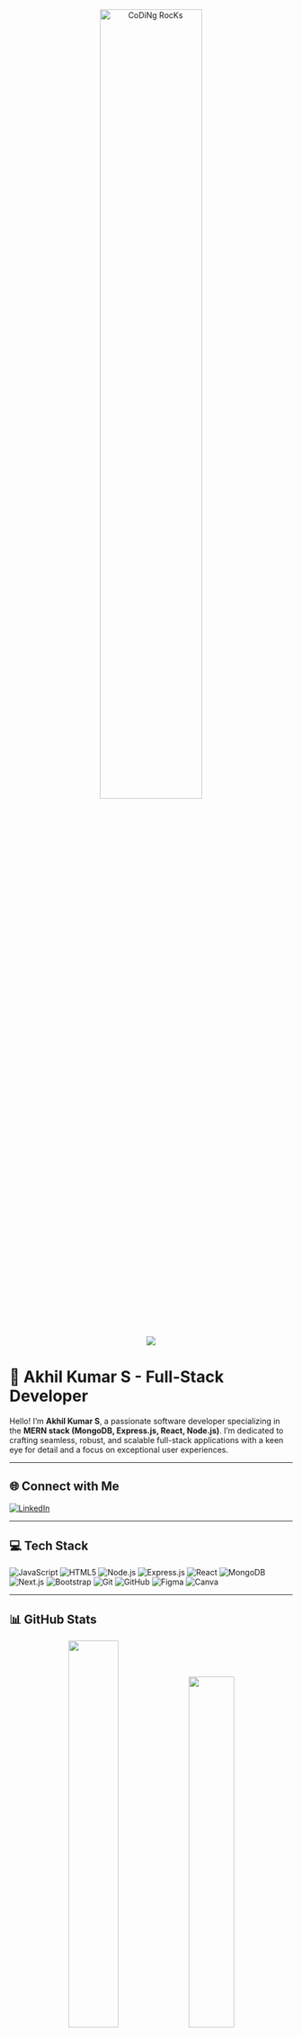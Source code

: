 <div align="center">
  <img src="https://github.com/SP-XD/SP-XD/blob/main/images/dev-working_rounded.gif?raw=true" href="https://github.com/Akhil-Kumar-2001" alt="CoDiNg RocKs" width="60%"/><br>
  <br style="line-height: 20px;">
  <img src="https://readme-typing-svg.herokuapp.com?font=Montserrat&color=F7F7F7&size=46&center=true&vCenter=true&width=800&lines=Hey+there%2C+I'm+Akhil;Welcome+to+my+GitHub+profile" />
</div>


# 🌟 Akhil Kumar S - Full-Stack Developer

Hello! I’m **Akhil Kumar S**, a passionate software developer specializing in the **MERN stack (MongoDB, Express.js, React, Node.js)**. I’m dedicated to crafting seamless, robust, and scalable full-stack applications with a keen eye for detail and a focus on exceptional user experiences.

---

## 🌐 Connect with Me
[![LinkedIn](https://img.shields.io/badge/LinkedIn-%230077B5.svg?logo=linkedin&logoColor=white)](https://linkedin.com/in/akhil-kumar-s-9583762a1)

---

## 💻 Tech Stack
![JavaScript](https://img.shields.io/badge/JavaScript-%23F7DF1E.svg?style=for-the-badge&logo=javascript&logoColor=black) 
![HTML5](https://img.shields.io/badge/HTML5-%23E34F26.svg?style=for-the-badge&logo=html5&logoColor=white) 
![Node.js](https://img.shields.io/badge/Node.js-%23339933.svg?style=for-the-badge&logo=node.js&logoColor=white) 
![Express.js](https://img.shields.io/badge/Express.js-%23000000.svg?style=for-the-badge&logo=express&logoColor=white) 
![React](https://img.shields.io/badge/React-%2361DAFB.svg?style=for-the-badge&logo=react&logoColor=black) 
![MongoDB](https://img.shields.io/badge/MongoDB-%2347A248.svg?style=for-the-badge&logo=mongodb&logoColor=white) 
![Next.js](https://img.shields.io/badge/Next.js-%23000000.svg?style=for-the-badge&logo=next.js&logoColor=white) 
![Bootstrap](https://img.shields.io/badge/Bootstrap-%237952B3.svg?style=for-the-badge&logo=bootstrap&logoColor=white) 
![Git](https://img.shields.io/badge/Git-%23F05032.svg?style=for-the-badge&logo=git&logoColor=white) 
![GitHub](https://img.shields.io/badge/GitHub-%23121011.svg?style=for-the-badge&logo=github&logoColor=white) 
![Figma](https://img.shields.io/badge/Figma-%23F24E1E.svg?style=for-the-badge&logo=figma&logoColor=white) 
![Canva](https://img.shields.io/badge/Canva-%2300C4CC.svg?style=for-the-badge&logo=canva&logoColor=white)

---

## 📊 GitHub Stats
<div align="center">
  <img src="https://github-readme-stats.vercel.app/api?username=Akhil-Kumar-2001&show_icons=true&theme=dracula" width="42%" />
  <img src="https://github-readme-stats.vercel.app/api/top-langs/?username=Akhil-Kumar-2001&layout=compact&theme=dracula" width="40%" />
</div>
---

## 🚀 About My Work
I thrive on turning ideas into reality through code. Whether it’s building responsive frontends with **React**, designing efficient backends with **Node.js** and **Express**, or managing databases with **MongoDB**, I’m all about creating solutions that scale and delight users.

---

<h2 align="center">🎉 Coding Cycle</h2>

<p align="center"><strong>My Development Process:</strong></p>  

<div align="center">
  <img src="https://raw.githubusercontent.com/Tarikul-Islam-Anik/Animated-Fluent-Emojis/master/Emojis/Smilies/Face%20with%20Spiral%20Eyes.png" width="80px" alt="Broken Code!"/>  
  <img src="https://raw.githubusercontent.com/Tarikul-Islam-Anik/Animated-Fluent-Emojis/master/Emojis/Smilies/Relieved%20Face.png" width="80px" alt="Fixed It!"/>  
  <img src="https://raw.githubusercontent.com/Tarikul-Islam-Anik/Animated-Fluent-Emojis/master/Emojis/Smilies/Astonished%20Face.png" width="80px" alt="Magic Works!"/>  
</div>

---

<h2 align="center">👀 Fun Fact</h2>
<div align="center">
  When I’m not coding, you can find me exploring new design tools like <strong>Figma</strong> or sketching ideas on <strong>Canva</strong>!
</div>

---

<p align="center">
  <img src="https://komarev.com/ghpvc/?username=Akhil-Kumar-2001&label=Profile%20Views&color=00cccc&style=flat" alt="Profile Views" />
</p>
